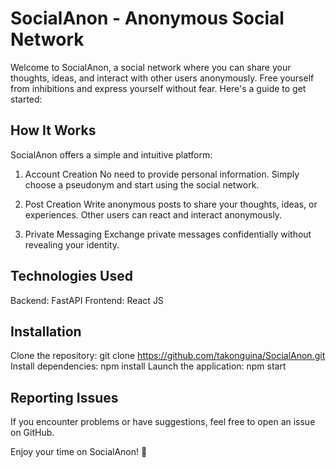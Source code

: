 # SocialAnon - Anonymous Social Network

Welcome to SocialAnon, a social network where you can share your thoughts, ideas, and interact with other users anonymously. Free yourself from inhibitions and express yourself without fear. Here's a guide to get started:

## How It Works
SocialAnon offers a simple and intuitive platform:

1. Account Creation
No need to provide personal information.
Simply choose a pseudonym and start using the social network.

2. Post Creation
Write anonymous posts to share your thoughts, ideas, or experiences.
Other users can react and interact anonymously.

3. Private Messaging
Exchange private messages confidentially without revealing your identity.

## Technologies Used
Backend: FastAPI
Frontend: React JS

## Installation
Clone the repository: git clone https://github.com/takonguina/SocialAnon.git
Install dependencies: npm install
Launch the application: npm start

## Reporting Issues
If you encounter problems or have suggestions, feel free to open an issue on GitHub.

Enjoy your time on SocialAnon! 🎉
